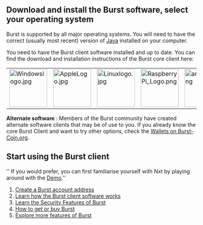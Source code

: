 Download and install the Burst software, select your operating system
---------------------------------------------------------------------

Burst is supported by all major operating systems. You will need to have the correct (usually most recent) version of [Java](https://www.java.com/download/) installed on your computer.

You need to have the Burst client software installed and up to date. You can find the download and installation instructions of the Burst core client here:

  

|                                                                                         |                                                                                   |                                                                                   |                                                                                                        |                                                                             |
|-----------------------------------------------------------------------------------------|-----------------------------------------------------------------------------------|-----------------------------------------------------------------------------------|--------------------------------------------------------------------------------------------------------|-----------------------------------------------------------------------------|
| <img src="Windowslogo.jpg" title="Windowslogo.jpg" alt="Windowslogo.jpg" width="100" /> | <img src="AppleLogo.jpg" title="AppleLogo.jpg" alt="AppleLogo.jpg" width="100" /> | <img src="Linuxlogo.jpg" title="Linuxlogo.jpg" alt="Linuxlogo.jpg" width="100" /> | <img src="RaspberryPi_Logo.png" title="RaspberryPi_Logo.png" alt="RaspberryPi_Logo.png" width="100" /> | <img src="android.png" title="android.png" alt="android.png" width="100" /> |

**Alternate software** : Members of the Burst community have created alternate software clients that may be of use to you. If you already know the core Burst Client and want to try other options, check the [Wallets on Burst-Coin.org](https://www.burst-coin.org/download-wallet/).

Start using the Burst client
----------------------------

'' If you would prefer, you can first familiarise yourself with Nxt by playing around with the [Demo](http://nxt.org/demo/).''

1.  [Create a Burst account address](how-to-createaccount.md)
2.  [Learn how the Burst client software works](burst-client-interface.md)
3.  [Learn the Security Features of Burst](secure-your-burst.md)
4.  [How to get or buy Burst](faq-how-do-i-get-burst-3f.md)
5.  [Explore more features of Burst](current-features.md)

